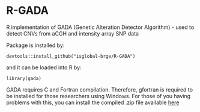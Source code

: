 # R-GADA
R implementation of GADA (Genetic Alteration Detector Algorithm) - used to detect CNVs from aCGH and intensity array SNP data

Package is installed by:

`devtools::install_github("isglobal-brge/R-GADA")`

and it can be loaded into R by:

`library(gada)`

GADA requires C and Fortran compilation. Therefore, gfortran is required to be installed for those researchers
using Windows. For those of you having problems with this, you can install the compiled .zip file available [here](https://github.com/isglobal-brge/R-GADA/blob/master/gada_2.0.1.zip)
